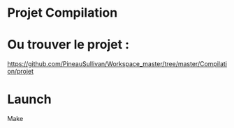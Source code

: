 # Projet Compilation

# Ou trouver le projet :

https://github.com/PineauSullivan/Workspace_master/tree/master/Compilation/projet

# Launch

Make